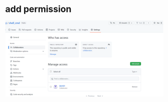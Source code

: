 # add permission



![](https://github.com/jiguoji/shell_cmd/blob/main/pic/Screenshot%202023-02-21%20142258.png)











